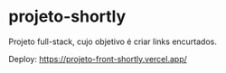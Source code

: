 # projeto-shortly
Projeto full-stack, cujo objetivo é criar links encurtados.

Deploy: https://projeto-front-shortly.vercel.app/
